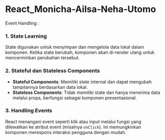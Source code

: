 # React_Monicha-Ailsa-Neha-Utomo

Event Handling :
### 1. State Learning
State digunakan untuk menyimpan dan mengelola data lokal dalam komponen. Ketika state berubah, komponen akan di-render ulang untuk mencerminkan perubahan tersebut.

### 2. Stateful dan Stateless Components
- **Stateful Components**: Memiliki state internal dan dapat mengubah tampilannya berdasarkan data lokal.
- **Stateless Components**: Tidak memiliki state dan hanya menerima data melalui props, berfungsi sebagai komponen presentasional.

### 3. Handling Events
React menangani event seperti klik atau input melalui fungsi yang dilewatkan ke atribut event (misalnya `onClick`). Ini memungkinkan komponen merespons interaksi pengguna dengan mudah.
